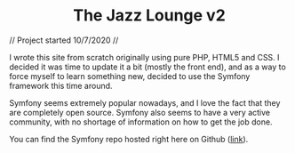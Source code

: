 

#    <center> The Jazz Lounge v2


// Project started 10/7/2020 //

I wrote this site from scratch originally using pure PHP, HTML5 and CSS. I
decided it was time to update it a bit (mostly the front end), and as a way
to force myself to learn something new, decided to use the Symfony framework
this time around.

Symfony seems extremely popular nowadays, and I love the fact that they are
completely open source. Symfony also seems to have a very active community,
with no shortage of information on how to get the job done.

You can find the Symfony repo hosted right here on Github ([link](https://github.com/symfony/symfony)).

